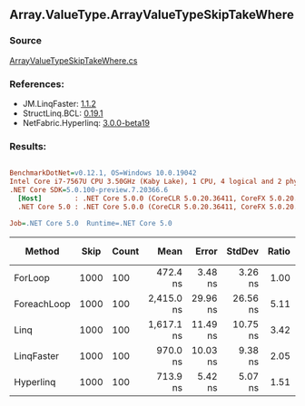 ﻿## Array.ValueType.ArrayValueTypeSkipTakeWhere

### Source
[ArrayValueTypeSkipTakeWhere.cs](../LinqBenchmarks/Array/ValueType/ArrayValueTypeSkipTakeWhere.cs)

### References:
- JM.LinqFaster: [1.1.2](https://www.nuget.org/packages/JM.LinqFaster/1.1.2)
- StructLinq.BCL: [0.19.1](https://www.nuget.org/packages/StructLinq.BCL/0.19.1)
- NetFabric.Hyperlinq: [3.0.0-beta19](https://www.nuget.org/packages/NetFabric.Hyperlinq/3.0.0-beta19)

### Results:
``` ini

BenchmarkDotNet=v0.12.1, OS=Windows 10.0.19042
Intel Core i7-7567U CPU 3.50GHz (Kaby Lake), 1 CPU, 4 logical and 2 physical cores
.NET Core SDK=5.0.100-preview.7.20366.6
  [Host]        : .NET Core 5.0.0 (CoreCLR 5.0.20.36411, CoreFX 5.0.20.36411), X64 RyuJIT
  .NET Core 5.0 : .NET Core 5.0.0 (CoreCLR 5.0.20.36411, CoreFX 5.0.20.36411), X64 RyuJIT

Job=.NET Core 5.0  Runtime=.NET Core 5.0  

```
|      Method | Skip | Count |       Mean |    Error |   StdDev | Ratio | RatioSD |  Gen 0 | Gen 1 | Gen 2 | Allocated | CacheMisses/Op | BranchMispredictions/Op |
|------------ |----- |------ |-----------:|---------:|---------:|------:|--------:|-------:|------:|------:|----------:|---------------:|------------------------:|
|     ForLoop | 1000 |   100 |   472.4 ns |  3.48 ns |  3.26 ns |  1.00 |    0.00 |      - |     - |     - |         - |              0 |                       0 |
| ForeachLoop | 1000 |   100 | 2,415.0 ns | 29.96 ns | 26.56 ns |  5.11 |    0.06 | 0.0153 |     - |     - |      32 B |              1 |                       2 |
|        Linq | 1000 |   100 | 1,617.1 ns | 11.49 ns | 10.75 ns |  3.42 |    0.03 | 0.1183 |     - |     - |     248 B |              2 |                       1 |
|  LinqFaster | 1000 |   100 |   970.0 ns | 10.03 ns |  9.38 ns |  2.05 |    0.03 | 2.8896 |     - |     - |    6048 B |              2 |                       1 |
|   Hyperlinq | 1000 |   100 |   713.9 ns |  5.42 ns |  5.07 ns |  1.51 |    0.01 |      - |     - |     - |         - |              0 |                       0 |
